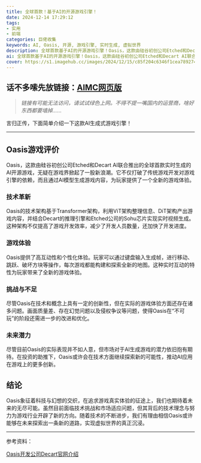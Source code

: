 ```yaml
---
title: 全球首款！基于AI的开源游戏引擎！
date: 2024-12-14 17:29:12
tags:
- 实用
- 前端
categories: 巨佬收集
keywords: AI, Oasis, 开源, 游戏引擎, 实时生成, 虚拟世界
description: 全球首款基于AI的开源游戏引擎！Oasis，这款由硅谷初创公司Etched和Decart AI联合推出的全球首款实时生成的AI开源游戏，无疑在游戏界掀起了一股新浪潮。它不仅打破了传统游戏开发对游戏引擎的依赖，而且通过AI模型生成游戏内容，为玩家提供了一个全新的游戏体验。
ai: 全球首款基于AI的开源游戏引擎！Oasis，这款由硅谷初创公司Etched和Decart AI联合推出的全球首款实时生成的AI开源游戏，无疑在游戏界掀起了一股新浪潮。它不仅打破了传统游戏开发对游戏引擎的依赖，而且通过AI模型生成游戏内容，为玩家提供了一个全新的游戏体验。
cover: https://s1.imagehub.cc/images/2024/12/15/c85f204c6346f1cea789274418cecc02.webp
---
```


## 话不多嗦先放链接：[AIMC网页版](https://oasis.decart.ai/)

>*链接有可能无法访问，请试试绿色上网。不得不提一嘴国内的运营商，啥好东西都要墙掉……*

言归正传，下面简单介绍一下这款AI生成式游戏引擎！

---

## Oasis游戏评价

Oasis，这款由硅谷初创公司Etched和Decart AI联合推出的全球首款实时生成的AI开源游戏，无疑在游戏界掀起了一股新浪潮。它不仅打破了传统游戏开发对游戏引擎的依赖，而且通过AI模型生成游戏内容，为玩家提供了一个全新的游戏体验。

### 技术革新

Oasis的技术架构基于Transformer架构，利用ViT架构整理信息、DiT架构产出游戏内容，并结合Decart的推理引擎和Etched公司的Sohu芯片实现实时视频生成。这种架构不仅提高了游戏开发效率，减少了开发人员数量，还加快了开发进度。

### 游戏体验

Oasis提供了高互动性和个性化体验。玩家可以通过键盘输入生成帧，进行移动、跳跃、破坏方块等操作，每次游戏都能构建和探索全新的地图。这种实时互动的特性为玩家带来了全新的游戏体验。

### 挑战与不足

尽管Oasis在技术和概念上具有一定的创新性，但在实际的游戏体验方面还存在诸多问题。画面质量差、存在幻觉问题以及侵权争议等问题，使得Oasis在“不可玩”的阶段还需进一步的改进和优化。

### 未来潜力

尽管目前Oasis的实际表现并不如人意，但市场对于AI生成游戏的潜力依旧抱有期待。在投资的助推下，Oasis或许会在技术方面继续探索新的可能性，推动AI应用在游戏上的更多创新。

## 结论

Oasis象征着科技与幻想的交织，在追求游戏真实体验的征途上，我们也期待着未来的无尽可能。虽然目前面临技术挑战和市场适应问题，但其背后的技术理念与努力为游戏行业开辟了新的方向。随着技术的不断进步，我们有理由相信Oasis或许能够在未来探索出一条新的道路，实现虚拟世界的真正沉浸。

---

参考资料：

[Oasis开发公司Decart官网介绍](https://www.decart.ai/articles/oasis-interactive-ai-video-game-model)